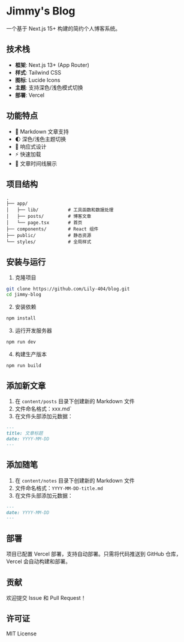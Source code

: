 # Jimmy's Blog

一个基于 Next.js 15+ 构建的简约个人博客系统。

## 技术栈

- **框架**: Next.js 13+ (App Router)
- **样式**: Tailwind CSS
- **图标**: Lucide Icons
- **主题**: 支持深色/浅色模式切换
- **部署**: Vercel

## 功能特点

- 📝 Markdown 文章支持
- 🌓 深色/浅色主题切换
- 📱 响应式设计
- ⚡ 快速加载
- 📅 文章时间线展示

## 项目结构

```
.
├── app/
│   ├── lib/           # 工具函数和数据处理
│   ├── posts/         # 博客文章
│   └── page.tsx       # 首页
├── components/        # React 组件
├── public/            # 静态资源
└── styles/            # 全局样式
```

## 安装与运行

1. 克隆项目

```bash
git clone https://github.com/Lily-404/blog.git
cd jimmy-blog
```

2. 安装依赖

```bash
npm install
```

3. 运行开发服务器

```bash
npm run dev
```

4. 构建生产版本

```bash
npm run build
```

## 添加新文章

1. 在 `content/posts` 目录下创建新的 Markdown 文件
2. 文件命名格式：xxx.md`
3. 在文件头部添加元数据：

```markdown
---
title: 文章标题
date: YYYY-MM-DD
---
```

## 添加随笔

1. 在 `content/notes` 目录下创建新的 Markdown 文件
2. 文件命名格式：`YYYY-MM-DD-title.md`
3. 在文件头部添加元数据：

```markdown
---
date: YYYY-MM-DD
---
```

## 部署

项目已配置 Vercel 部署，支持自动部署。只需将代码推送到 GitHub 仓库，Vercel 会自动构建和部署。

## 贡献

欢迎提交 Issue 和 Pull Request！

## 许可证

MIT License
